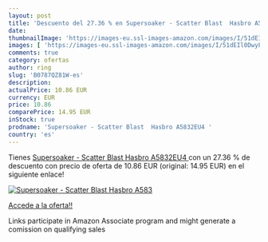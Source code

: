 ```yaml
---
layout: post
title: 'Descuento del 27.36 % en Supersoaker - Scatter Blast  Hasbro A583'
date: 
thumbnailImage: 'https://images-eu.ssl-images-amazon.com/images/I/51dEIl0DwyL._SL200_.jpg'
images: [ 'https://images-eu.ssl-images-amazon.com/images/I/51dEIl0DwyL._SL200_.jpg' ]
comments: true
category: ofertas
author: ring
slug: 'B0787QZ81W-es'
description:
actualPrice: 10.86 EUR
currency: EUR
price: 10.86
comparePrice: 14.95 EUR
inStock: true
prodname: 'Supersoaker - Scatter Blast  Hasbro A5832EU4 '
country: 'es'
---
```


Tienes [Supersoaker - Scatter Blast  Hasbro A5832EU4 ](https://www.amazon.es/dp/B0787QZ81W/?tag=tolees-21) con un 27.36 % de descuento con precio de oferta de 10.86 EUR (original: 14.95 EUR) en el siguiente enlace!

[![Supersoaker - Scatter Blast  Hasbro A583](https://images-eu.ssl-images-amazon.com/images/I/51dEIl0DwyL._SL200_.jpg)](https://www.amazon.es/dp/B0787QZ81W/?tag=tolees-21)

[Accede a la oferta!!](https://www.amazon.es/dp/B0787QZ81W/?tag=tolees-21)

Links participate in Amazon Associate program and might generate a comission on qualifying sales


